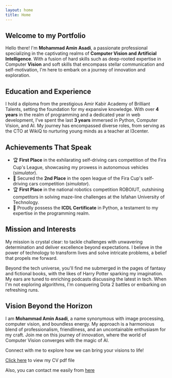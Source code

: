 ```yaml
---
layout: home
title: Home
---
```


## Welcome to my Portfolio

Hello there! I'm **Mohammad Amin Asadi**, a passionate professional specializing in the captivating realms of **Computer Vision and Artificial Intelligence**. With a fusion of hard skills such as deep-rooted expertise in Computer **Vision** and soft skills that encompass stellar communication and self-motivation, I'm here to embark on a journey of innovation and exploration.

## Education and Experience

I hold a diploma from the prestigious Amir Kabir Academy of Brilliant Talents, setting the foundation for my expansive knowledge. With over **4 years** in the realm of programming and a dedicated year in web development, I've spent the last **3 years** immersed in Python, Computer Vision, and AI. My journey has encompassed diverse roles, from serving as the CTO at WikiQ to nurturing young minds as a teacher at I3center.

## Achievements That Speak

- 🏆 **First Place** in the exhilarating self-driving cars competition of the Fira Cup's League, showcasing my prowess in autonomous vehicles (*simulator*).
- 🥈 Secured the **2nd Place** in the open league of the Fira Cup's self-driving cars competition (*simulator*).
- 🏆 **First Place** in the national robotics competition ROBOIUT, outshining competitors in solving maze-line challenges at the Isfahan University of Technology.
- 📜 Proudly possess the **ICDL Certificate** in Python, a testament to my expertise in the programming realm.

## Mission and Interests

My mission is crystal clear: to tackle challenges with unwavering determination and deliver excellence beyond expectations. I believe in the power of technology to transform lives and solve intricate problems, a belief that propels me forward.

Beyond the tech universe, you'll find me submerged in the pages of fantasy and fictional books, with the likes of Harry Potter sparking my imagination. My ears are tuned to enriching podcasts discussing the latest in tech. When I'm not exploring algorithms, I'm conquering Dota 2 battles or embarking on refreshing runs.

## Vision Beyond the Horizon

I am **Mohammad Amin Asadi**, a name synonymous with image processing, computer vision, and boundless energy. My approach is a harmonious blend of professionalism, friendliness, and an uncontainable enthusiasm for my craft. Join me on this journey of innovation, where the world of Computer Vision converges with the magic of AI.

Connect with me to explore how we can bring your visions to life!

[Click here](/Mohammad_Amin_Asadi-Computer_Vision.pdf) to view my CV pdf file


Also, you can contact me easily from [here](/contact.md)
